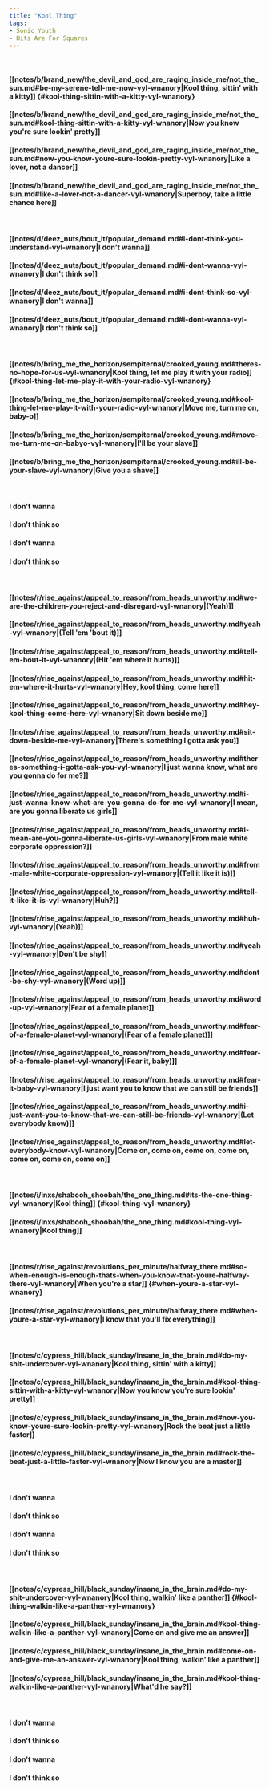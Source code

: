 ```yaml
---
title: "Kool Thing"
tags:
- Sonic Youth
- Hits Are For Squares
---
```

&nbsp;
#### [[notes/b/brand_new/the_devil_and_god_are_raging_inside_me/not_the_sun.md#be-my-serene-tell-me-now-vyl-wnanory|Kool thing, sittin' with a kitty]] {#kool-thing-sittin-with-a-kitty-vyl-wnanory}
#### [[notes/b/brand_new/the_devil_and_god_are_raging_inside_me/not_the_sun.md#kool-thing-sittin-with-a-kitty-vyl-wnanory|Now you know you're sure lookin' pretty]]
#### [[notes/b/brand_new/the_devil_and_god_are_raging_inside_me/not_the_sun.md#now-you-know-youre-sure-lookin-pretty-vyl-wnanory|Like a lover, not a dancer]]
#### [[notes/b/brand_new/the_devil_and_god_are_raging_inside_me/not_the_sun.md#like-a-lover-not-a-dancer-vyl-wnanory|Superboy, take a little chance here]]
&nbsp;
#### [[notes/d/deez_nuts/bout_it/popular_demand.md#i-dont-think-you-understand-vyl-wnanory|I don't wanna]]
#### [[notes/d/deez_nuts/bout_it/popular_demand.md#i-dont-wanna-vyl-wnanory|I don't think so]]
#### [[notes/d/deez_nuts/bout_it/popular_demand.md#i-dont-think-so-vyl-wnanory|I don't wanna]]
#### [[notes/d/deez_nuts/bout_it/popular_demand.md#i-dont-wanna-vyl-wnanory|I don't think so]]
&nbsp;
#### [[notes/b/bring_me_the_horizon/sempiternal/crooked_young.md#theres-no-hope-for-us-vyl-wnanory|Kool thing, let me play it with your radio]] {#kool-thing-let-me-play-it-with-your-radio-vyl-wnanory}
#### [[notes/b/bring_me_the_horizon/sempiternal/crooked_young.md#kool-thing-let-me-play-it-with-your-radio-vyl-wnanory|Move me, turn me on, baby-o]]
#### [[notes/b/bring_me_the_horizon/sempiternal/crooked_young.md#move-me-turn-me-on-babyo-vyl-wnanory|I'll be your slave]]
#### [[notes/b/bring_me_the_horizon/sempiternal/crooked_young.md#ill-be-your-slave-vyl-wnanory|Give you a shave]]
&nbsp;
#### I don't wanna
#### I don't think so
#### I don't wanna
#### I don't think so
&nbsp;
#### [[notes/r/rise_against/appeal_to_reason/from_heads_unworthy.md#we-are-the-children-you-reject-and-disregard-vyl-wnanory|(Yeah)]]
#### [[notes/r/rise_against/appeal_to_reason/from_heads_unworthy.md#yeah-vyl-wnanory|(Tell 'em 'bout it)]]
#### [[notes/r/rise_against/appeal_to_reason/from_heads_unworthy.md#tell-em-bout-it-vyl-wnanory|(Hit 'em where it hurts)]]
#### [[notes/r/rise_against/appeal_to_reason/from_heads_unworthy.md#hit-em-where-it-hurts-vyl-wnanory|Hey, kool thing, come here]]
#### [[notes/r/rise_against/appeal_to_reason/from_heads_unworthy.md#hey-kool-thing-come-here-vyl-wnanory|Sit down beside me]]
#### [[notes/r/rise_against/appeal_to_reason/from_heads_unworthy.md#sit-down-beside-me-vyl-wnanory|There's something I gotta ask you]]
#### [[notes/r/rise_against/appeal_to_reason/from_heads_unworthy.md#theres-something-i-gotta-ask-you-vyl-wnanory|I just wanna know, what are you gonna do for me?]]
#### [[notes/r/rise_against/appeal_to_reason/from_heads_unworthy.md#i-just-wanna-know-what-are-you-gonna-do-for-me-vyl-wnanory|I mean, are you gonna liberate us girls]]
#### [[notes/r/rise_against/appeal_to_reason/from_heads_unworthy.md#i-mean-are-you-gonna-liberate-us-girls-vyl-wnanory|From male white corporate oppression?]]
#### [[notes/r/rise_against/appeal_to_reason/from_heads_unworthy.md#from-male-white-corporate-oppression-vyl-wnanory|(Tell it like it is)]]
#### [[notes/r/rise_against/appeal_to_reason/from_heads_unworthy.md#tell-it-like-it-is-vyl-wnanory|Huh?]]
#### [[notes/r/rise_against/appeal_to_reason/from_heads_unworthy.md#huh-vyl-wnanory|(Yeah)]]
#### [[notes/r/rise_against/appeal_to_reason/from_heads_unworthy.md#yeah-vyl-wnanory|Don't be shy]]
#### [[notes/r/rise_against/appeal_to_reason/from_heads_unworthy.md#dont-be-shy-vyl-wnanory|(Word up)]]
#### [[notes/r/rise_against/appeal_to_reason/from_heads_unworthy.md#word-up-vyl-wnanory|Fear of a female planet]]
#### [[notes/r/rise_against/appeal_to_reason/from_heads_unworthy.md#fear-of-a-female-planet-vyl-wnanory|(Fear of a female planet)]]
#### [[notes/r/rise_against/appeal_to_reason/from_heads_unworthy.md#fear-of-a-female-planet-vyl-wnanory|(Fear it, baby)]]
#### [[notes/r/rise_against/appeal_to_reason/from_heads_unworthy.md#fear-it-baby-vyl-wnanory|I just want you to know that we can still be friends]]
#### [[notes/r/rise_against/appeal_to_reason/from_heads_unworthy.md#i-just-want-you-to-know-that-we-can-still-be-friends-vyl-wnanory|(Let everybody know)]]
#### [[notes/r/rise_against/appeal_to_reason/from_heads_unworthy.md#let-everybody-know-vyl-wnanory|Come on, come on, come on, come on, come on, come on, come on]]
&nbsp;
#### [[notes/i/inxs/shabooh_shoobah/the_one_thing.md#its-the-one-thing-vyl-wnanory|Kool thing]] {#kool-thing-vyl-wnanory}
#### [[notes/i/inxs/shabooh_shoobah/the_one_thing.md#kool-thing-vyl-wnanory|Kool thing]]
&nbsp;
#### [[notes/r/rise_against/revolutions_per_minute/halfway_there.md#so-when-enough-is-enough-thats-when-you-know-that-youre-halfway-there-vyl-wnanory|When you're a star]] {#when-youre-a-star-vyl-wnanory}
#### [[notes/r/rise_against/revolutions_per_minute/halfway_there.md#when-youre-a-star-vyl-wnanory|I know that you'll fix everything]]
&nbsp;
#### [[notes/c/cypress_hill/black_sunday/insane_in_the_brain.md#do-my-shit-undercover-vyl-wnanory|Kool thing, sittin' with a kitty]]
#### [[notes/c/cypress_hill/black_sunday/insane_in_the_brain.md#kool-thing-sittin-with-a-kitty-vyl-wnanory|Now you know you're sure lookin' pretty]]
#### [[notes/c/cypress_hill/black_sunday/insane_in_the_brain.md#now-you-know-youre-sure-lookin-pretty-vyl-wnanory|Rock the beat just a little faster]]
#### [[notes/c/cypress_hill/black_sunday/insane_in_the_brain.md#rock-the-beat-just-a-little-faster-vyl-wnanory|Now I know you are a master]]
&nbsp;
#### I don't wanna
#### I don't think so
#### I don't wanna
#### I don't think so
&nbsp;
#### [[notes/c/cypress_hill/black_sunday/insane_in_the_brain.md#do-my-shit-undercover-vyl-wnanory|Kool thing, walkin' like a panther]] {#kool-thing-walkin-like-a-panther-vyl-wnanory}
#### [[notes/c/cypress_hill/black_sunday/insane_in_the_brain.md#kool-thing-walkin-like-a-panther-vyl-wnanory|Come on and give me an answer]]
#### [[notes/c/cypress_hill/black_sunday/insane_in_the_brain.md#come-on-and-give-me-an-answer-vyl-wnanory|Kool thing, walkin' like a panther]]
#### [[notes/c/cypress_hill/black_sunday/insane_in_the_brain.md#kool-thing-walkin-like-a-panther-vyl-wnanory|What'd he say?]]
&nbsp;
#### I don't wanna
#### I don't think so
#### I don't wanna
#### I don't think so
